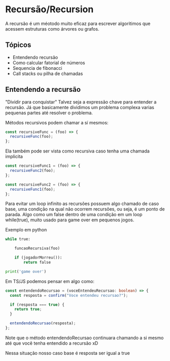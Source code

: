# Recursão/Recursion

A recursão é um méotodo muito eficaz para escrever algoritimos que acessem estruturas como árvores ou grafos.

## Tópicos

- Entendendo recursão
- Como calcular fatorial de números
- Sequencia de fibonacci
- Call stacks ou pilha de chamadas

## Entendendo a recursão

"Dividir para conquistar" Talvez seja a expressão chave para entender a recursão. Já que basicamente dividimos um problema complexa varias pequenas partes até resolver o problema.

Métodos recursivos podem chamar a sí mesmos:

```ts
const recursiveFunc = (foo) => {
  recursiveFunc(foo);
};
```

Ela também pode ser vista como recursiva caso tenha uma chamada implicita

```ts
const recursiveFunc1 = (foo) => {
  recursiveFunc2(foo);
};

const recursiveFunc2 = (foo) => {
  recursiveFunc1(foo);
};
```

Para evitar um loop infinito as recursões possuem algo chamado de caso base, uma condição na qual não ocorrem recursões, ou seja, é um ponto de parada. Algo como um false dentro de uma condição em um loop while(true), muito usado para game over em pequenos jogos.

Exemplo em python

```py
while true:

    funcaoRecursiva(foo)

    if (jogadorMorreu()):
        return false

print('game over')
```

Em TS/JS podemos pensar em algo como:

```ts
const entendendoRecursao = (voceEntendeuRecursao: boolean) => {
  const resposta = confirm("Voce entendeu recursao?");

  if (resposta === true) {
    return true;
  }

  entendendoRecursao(resposta);
};
```

Note que o método entendendoRecursao continuara chamando a si mesmo até que você tenha entendido a recursão xD

Nessa situação nosso caso base é resposta ser igual a true

